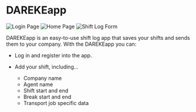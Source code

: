 # DAREKEapp

![Login Page](https://i.stack.imgur.com/7cH32.png) ![Home Page](https://i.stack.imgur.com/a1qB9.png) ![Shift Log Form](https://i.stack.imgur.com/q6xUd.png)

DAREKEapp is an easy-to-use shift log app that saves your shifts and sends them to your company.
With the DAREKEapp you can:

- Log in and register into the app.

- Add your shift, including...
    - Company name
    - Agent name
    - Shift start and end
    - Break start and end
    - Transport job specific data
